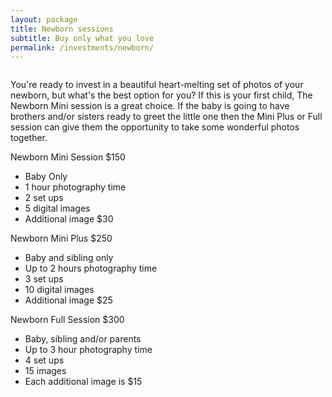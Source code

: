 ```yaml
---
layout: package
title: Newborn sessions
subtitle: Buy only what you love
permalink: /investments/newborn/
---
```


<figure class="mb-10">
  <img src="/images/investments-newborn-feature.jpg" class="rounded-lg" alt="">
</figure>

<p class="has-drop-cap">
  You're ready to invest in a beautiful heart-melting set of photos of your newborn, but what's the best option for you? If this is your first child, The Newborn Mini session is a great choice. If the baby is going to have brothers and/or sisters ready to greet the little one then the Mini Plus or Full session can give them the opportunity to take some wonderful photos together.
</p>

<section class="grid grid-cols-1 lg:grid-cols-3 gap-2">
<aside>
  <div>
    <span class="font-sans">Newborn Mini Session $150</span>
  </div>
  <ul>
    <li>Baby Only</li>
    <li>1 hour photography time</li>
    <li>2 set ups</li>
    <li>5 digital images</li>
    <li>Additional image $30</li>
  </ul>
</aside>

<aside>
  <div>
    <span class="font-sans">Newborn Mini Plus $250</span>
  </div>
  <ul>
    <li>Baby and sibling only</li>
    <li>Up to 2 hours photography time</li>
    <li>3 set ups</li>
    <li>10 digital images</li>
    <li>Additional image $25</li>
  </ul>
</aside>
<aside>
<div>
  <span class="font-sans">Newborn Full Session $300</span>
</div>
<ul>
  <li>Baby, sibling and/or parents</li>
  <li>Up to 3 hour photography time</li>
  <li>4 set ups</li>
  <li>15 images</li>
  <li>Each additional image is $15</li>
</ul>
</aside>
</section>
